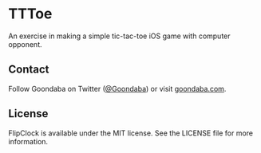 # TTToe

An exercise in making a simple tic-tac-toe iOS game with computer opponent.

## Contact

Follow Goondaba on Twitter ([@Goondaba](https://twitter.com/Goondaba)) or visit [goondaba.com](http://goondaba.com).


## License

FlipClock is available under the MIT license. See the LICENSE file for more information.